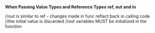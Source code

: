 **When Passing Value Types and Reference Types**
**ref, out and in**

//out is similar to ref - changes made in func reflect back in calling code
//the initial value is discarded
//out variables MUST be initialized in the function
